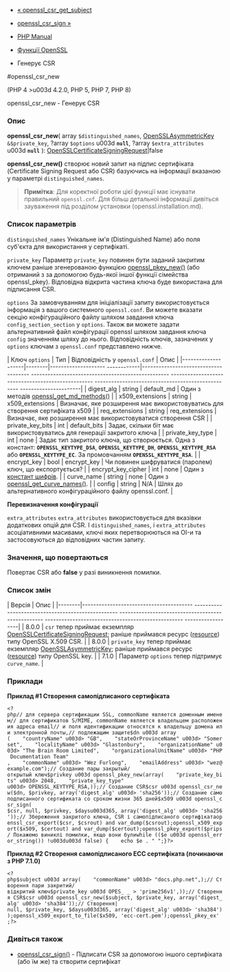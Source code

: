 - [« openssl_csr_get_subject](function.openssl-csr-get-subject.md)
- [openssl_csr_sign »](function.openssl-csr-sign.md)

- [PHP Manual](index.md)
- [Функції OpenSSL](ref.openssl.md)
- Генерує CSR

#openssl_csr_new

(PHP 4 \>u003d 4.2.0, PHP 5, PHP 7, PHP 8)

openssl_csr_new - Генерує CSR

### Опис

**openssl_csr_new**(
array `$distinguished_names`,
[OpenSSLAsymmetricKey](class.opensslasymmetrickey.md)
`&$private_key`,
?array `$options` u003d **`null`**,
?array `$extra_attributes` u003d **`null`**
):
[OpenSSLCertificateSigningRequest](class.opensslcertificatesigningrequest.md)\|false

**openssl_csr_new()** створює новий запит на підпис сертифіката
(Certificate Signing Request або CSR) базуючись на інформації
вказаною у параметрі `distinguished_names`.

> **Примітка**: Для коректної роботи цієї функції має існувати
> правильний `openssl.cnf`. Для більш детальної інформації дивіться
> зауваження під розділом установки (openssl.installation.md).

### Список параметрів

`distinguished_names`
Унікальне ім'я (Distinguished Name) або поля суб'єкта для використання
у сертифікаті.

`private_key`
Параметр `private_key` повинен бути заданий закритим ключем раніше
згенерованою функцією
[openssl_pkey_new()](function.openssl-pkey-new.md) (або отриманий з
за допомогою будь-якої іншої функції сімейства openssl_pkey). Відповідна
відкрита частина ключа буде використана для підписання CSR.

`options`
За замовчуванням для ініціалізації запиту використовується інформація з вашого
системного `openssl.conf`. Ви можете вказати секцію конфігураційного
файлу шляхом завдання ключа `config_section_section` у `options`. Також ви
можете задати альтернативний файл конфігурації openssl шляхом завдання
ключа `config` значенням шляху до нього. Відповідність ключів, зазначених у
`options` ключам з `openssl.conf` представлено нижче.

| Ключ `options` | Тип | Відповідність у `openssl.conf` | Опис |
|--------------------|--------|-------------------- ------------|------------------------------------- -------------------------------------------------- -------------------------------------------------- -------------------------------------------------- ----------------------|
| digest_alg | string | default_md | Один з методів [openssl_get_md_methods()](function.openssl-get-md-methods.md) |
| x509_extensions | string | x509_extensions | Визначає, яке розширення має використовуватись для створення сертифіката x509 |
| req_extensions | string | req_extensions | Визначає, яке розширення має використовуватися створення CSR |
| private_key_bits | int | default_bits | Задає, скільки біт має використовуватись для генерації закритого ключа |
| private_key_type | int | none | Задає тип закритого ключа, що створюється. Одна з констант: **`OPENSSL_KEYTYPE_DSA`**, **`OPENSSL_KEYTYPE_DH`**, **`OPENSSL_KEYTYPE_RSA`** або **`OPENSSL_KEYTYPE_EC`**. За промовчанням **`OPENSSL_KEYTYPE_RSA`**. |
| encrypt_key | bool | encrypt_key | Чи повинен шифруватися (паролем) ключ, що експортується? |
| encrypt_key_cipher | int | none | Один з [констант шифрів](openssl.ciphers.md). |
| curve_name | string | none | Один з [openssl_get_curve_names()](function.openssl-get-curve-names.md). |
| config | string | N/A | Шлях до альтернативного конфігураційного файлу openssl.conf. |

**Перевизначення конфігурації**

`extra_attributes`
`extra_attributes` використовується для вказівки додаткових опцій для
CSR. І `distinguished_names`, і `extra_attributes`
асоціативними масивами, ключі яких перетворюються на OI-и та
застосовуються до відповідних частин запиту.

### Значення, що повертаються

Повертає CSR або **false** у разі виникнення помилки.

### Список змін

| Версія | Опис |
|--------|---------------------------------------- -------------------------------------------------- -------------------------------------------------- -------------------------------------------------- ------------------|
| 8.0.0 | `csr` тепер приймає екземпляр [OpenSSLCertificateSigningRequest](class.opensslcertificatesigningrequest.md); раніше приймався ресурс ([resource](language.types.resource.md)) типу OpenSSL X.509 CSR. |
| 8.0.0 | `private_key` тепер приймає екземпляр [OpenSSLAsymmetricKey](class.opensslasymmetrickey.md); раніше приймався ресурс ([resource](language.types.resource.md)) типу OpenSSL key. |
| 7.1.0 | Параметр `options` тепер підтримує `curve_name`. |

### Приклади

**Приклад #1 Створення самопідписаного сертифіката**

` <?php// для сервера сертификации SSL, commonName является доменным именем// для сертификатов S/MIME, commonName является владельцем расположения адреса email// и поля идентификации относятся к владельцу домена или электронной почты,// подлежащим защите$dn u003d array (    "countryName" u003d> "GB",    "stateOrProvinceName" u003d> "Somerset",    "localityName" u003d> "Glastonbury",    "organizationName" u003d> "The Brain Room Limited",    "organizationalUnitName" u003d> "PHP Documentation Team" ,    "commonName" u003d> "Wez Furlong",    "emailAddress" u003d> "wez@example.com");// Создание пары закрытый/открытый ключ$privkey u003d openssl_pkey_new(array(    "private_key_bits" u003d> 2048,    "private_key_type" u003d> OPENSSL_KEYTYPE_RSA,));// Создание CSR$csr u003d openssl_csr_new($dn, $privkey, array('digest_alg' u003d> 'sha256'));// Создание самоподписанного сертификата со сроком жизни 365 дней$x509 u003d openssl_csr_sign( $csr, null, $privkey, $daysu003d365, array('digest_alg' u003d> 'sha256'));// Збереження закритого ключа, CSR і самопідписаного сертифікатаopenssl_csr_export($csr, $csrout) and var_dump($csrout);openssl_x509_export($x509, $certout) and var_dump($certout);openssl_pkey_export($prips / Покажемо виниклі помилки, якщо вони булиwhile (($e u003d openssl_error_string()) !u003du003d false) {    echo $e . "
";}?> `

**Приклад #2 Створення самопідписаного ECC сертифіката (починаючи з PHP
7.1.0)**

`<?php$subject u003d array(    "commonName" u003d> "docs.php.net",);// Створення пари закритий/відкритий ключ$private_key u003d OPES_ _ > 'prime256v1',));// Створення CSR$csr u003d openssl_csr_new($subject, $private_key, array('digest_alg' u003d> 'sha384'));// Створення| null, $private_key, $daysu003d365, array('digest_alg' u003d> 'sha384'));openssl_x509_export_to_file($x509, 'ecc-cert.pem');openssl_pkey_ex' ;?> `

### Дивіться також

- [openssl_csr_sign()](function.openssl-csr-sign.md) - Підписати CSR
за допомогою іншого сертифіката (або їм же) та створити сертифікат
